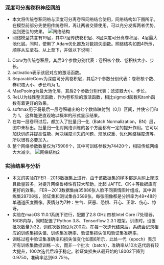 ### 深度可分离卷积神经网络
-  本文将传统卷积网络与深度可分离卷积网络结合使用，网络结构如下图所示，在模型前部分先使用传统卷积，再让两者交替使用，可以充分发挥两者优势，达到更佳的效果。 
![网络结构](https://images.gitee.com/uploads/images/2021/0607/114129_5377d15c_8852279.png "网络结构.png")  
-  网络模型共含有19层，其中7层传统卷积层、8层深度可分离卷积层、4层最大池化层。同时，使用了 Adam优化器及对数损失函数。网络结构如图4所示，顺序从左至右、从上至下，并做以下说明： 
1. Conv为传统卷积层，其后3个参数分别代表：卷积核个数、卷积核大小、步长。
2. activation表示该层对应的激活函数。
3. SeparableConv为深度可分离卷积层，其后2个参数分别代表：卷积核个数、卷积核大小，步长均为 1。 
4. MaxPooing为最大池化层，其后2个参数分别代表：滤波器大小、步长。 
5. ReLU为线性整流函数，作为卷积后的激活函数，相比sigmoid函数和tanh函数有着更好的效果。 
6. softmax用于将最后一层卷积输出的七个数值映射到（0,1）区间，并使它们和为 1。 这样能更直观地以概率的形式显示结果。 
7. 在每一层卷积过后，都加入了批量归一化（Batch Normalization，BN）层，图中未标出。批量归一化对网络训练的各个方面都有一定的提升作用。它可以加快训练并提高性能、解决梯度消失的问题、规范权重、优化网络梯度流等，所以很有必要加入。 
8. 整个网络参数数量仅为75906个，其中可训练参数为74420个，相较传统网络大大减少。 
![网络结构2](https://images.gitee.com/uploads/images/2021/0607/114146_e097c4d1_8852279.png "网络结构2.png")
### 实验结果与分析
-  本文的实验在FER－2013数据集上进行，由于该数据集的样本都是从网上爬取且数量较多，对提升网络鲁棒性有较大帮助，比起 JAFFE、CK＋等数据库有更好的效果。
FER－2013数据集由35886张人脸不同表情图片组成，其中训练集28708张，验证集和测试集各3589张。每张图像都是分辨率为48*48的单通道灰度图像。表情分为7种：生气、厌恶、恐惧、开心、正常、伤心、惊讶。  
-  实验在macOS 11.0.1系统下进行，配置了2.8 GHz 四核Intel Core i7处理器，16GB内存，同时配置了Python 3.8、Tensorflow 2.3.1 框架。训练时，设置批次数量为32，训练次数预设为200次。在每一次迭代结束后，系统会记录相应的训练集损失值、训练集准确率、验证集损失值和验证集准确率。  
-  训练过程中验证集准确率和损失值变化如图6所示，此处一代（epoch）表示所有训练集数据训练一次，而非一个批次（batch），准确率从10次迭代后有较大提升，100次迭代后趋于稳定。验证集损失从最开始的1.8002下降到0.9750，准确率达到63.75％。